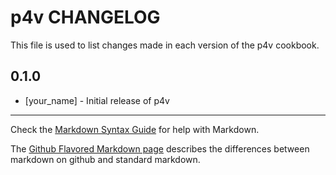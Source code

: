 p4v CHANGELOG
=============

This file is used to list changes made in each version of the p4v cookbook.

0.1.0
-----
- [your_name] - Initial release of p4v

- - -
Check the [Markdown Syntax Guide](http://daringfireball.net/projects/markdown/syntax) for help with Markdown.

The [Github Flavored Markdown page](http://github.github.com/github-flavored-markdown/) describes the differences between markdown on github and standard markdown.
